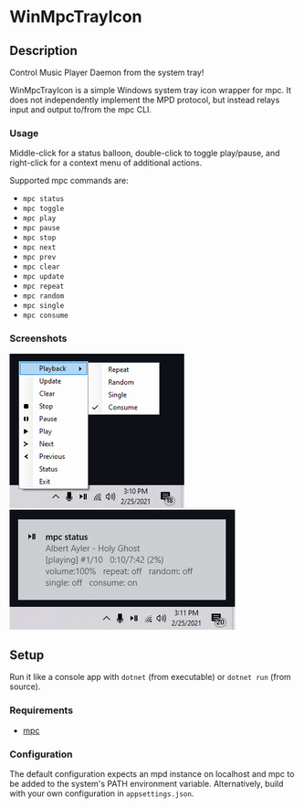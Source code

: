 # WinMpcTrayIcon

## Description
Control Music Player Daemon from the system tray!

WinMpcTrayIcon is a simple Windows system tray icon wrapper for mpc. It does not independently implement the MPD protocol, but instead relays input and output to/from the mpc CLI.

### Usage

Middle-click for a status balloon, double-click to toggle play/pause, and right-click for a context menu of additional actions. 

Supported mpc commands are:
* `mpc status`
* `mpc toggle`
* `mpc play`
* `mpc pause`
* `mpc stop`
* `mpc next`
* `mpc prev`
* `mpc clear`
* `mpc update`
* `mpc repeat`
* `mpc random`
* `mpc single`
* `mpc consume`

### Screenshots
![Context menu](https://github.com/clkmsc/WinMpcTrayIcon/blob/master/images/2.png?raw=true)
![Status tooltip](https://github.com/clkmsc/WinMpcTrayIcon/blob/master/images/1.png?raw=true)

## Setup

Run it like a console app with `dotnet` (from executable) or `dotnet run` (from source).

### Requirements

* [mpc](https://www.musicpd.org/download/mpc/0/)

### Configuration

The default configuration expects an mpd instance on localhost and mpc to be added to the system's PATH environment variable. Alternatively, build with your own configuration in `appsettings.json`.
